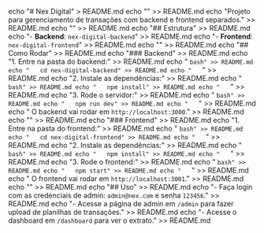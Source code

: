 echo "# Nex Digital" > README.md
echo "" >> README.md
echo "Projeto para gerenciamento de transações com backend e frontend separados." >> README.md
echo "" >> README.md
echo "## Estrutura" >> README.md
echo "- **Backend**: `nex-digital-backend`" >> README.md
echo "- **Frontend**: `nex-digital-frontend`" >> README.md
echo "" >> README.md
echo "## Como Rodar" >> README.md
echo "### Backend" >> README.md
echo "1. Entre na pasta do backend:" >> README.md
echo "   ```bash" >> README.md
echo "   cd nex-digital-backend" >> README.md
echo "   ```" >> README.md
echo "2. Instale as dependências:" >> README.md
echo "   ```bash" >> README.md
echo "   npm install" >> README.md
echo "   ```" >> README.md
echo "3. Rode o servidor:" >> README.md
echo "   ```bash" >> README.md
echo "   npm run dev" >> README.md
echo "   ```" >> README.md
echo "   O backend vai rodar em `http://localhost:3000`." >> README.md
echo "" >> README.md
echo "### Frontend" >> README.md
echo "1. Entre na pasta do frontend:" >> README.md
echo "   ```bash" >> README.md
echo "   cd nex-digital-frontend" >> README.md
echo "   ```" >> README.md
echo "2. Instale as dependências:" >> README.md
echo "   ```bash" >> README.md
echo "   npm install" >> README.md
echo "   ```" >> README.md
echo "3. Rode o frontend:" >> README.md
echo "   ```bash" >> README.md
echo "   npm start" >> README.md
echo "   ```" >> README.md
echo "   O frontend vai rodar em `http://localhost:3001`." >> README.md
echo "" >> README.md
echo "## Uso" >> README.md
echo "- Faça login com as credenciais de admin: `admin@nex.com` e senha `123456`." >> README.md
echo "- Acesse a página de admin em `/admin` para fazer upload de planilhas de transações." >> README.md
echo "- Acesse o dashboard em `/dashboard` para ver o extrato." >> README.md
